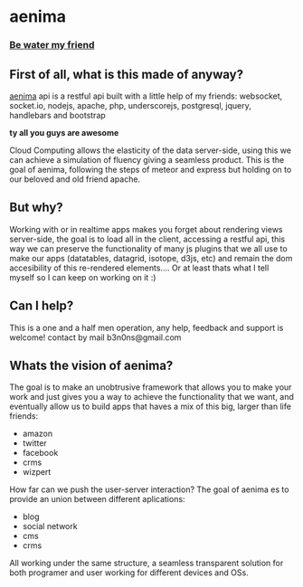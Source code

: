aenima
======


<h3><a href="http://www.youtube.com/watch?v=J4fdPrjKDME">Be water my friend</a><h3>

<h2>First of all, what is this made of anyway?</h2>

<a href="http://cisbit.com/api/">aenima</a> api is a restful api built with a little help of my friends: websocket, 
socket.io, nodejs, apache, php, underscorejs, postgresql, jquery, handlebars and bootstrap 

<b>ty all you guys are awesome</b>


Cloud Computing allows the elasticity of the data server-side, using this we can achieve a simulation of 
fluency giving a seamless product. This is the goal of aenima, following the steps of meteor and express
but holding on to our beloved and old friend apache.

<h2>But why?</h2>

Working with or in realtime apps makes you forget about rendering views server-side, the goal is
to load all in the client, accessing a restful api, this way we can preserve the functionality of many js plugins
that we all use to make our apps (datatables, datagrid, isotope, d3js, etc) and remain the dom accesibility of this
re-rendered elements.... Or at least thats what I tell myself so I can keep on working on it :)

<h2>Can I help?</h2>
This is a one and a half men operation, any help, feedback and support is welcome! contact by mail
b3n0ns@gmail.com

<h2>Whats the vision of aenima?</h2>

The goal is to make an unobtrusive framework that allows you to make your work and just gives you a way to achieve
the functionality that we want, and eventually allow us to build apps that haves a mix of this big, larger than life 
friends:

<ul>
   <li>amazon</li>
   <li>twitter</li>
   <li>facebook</li>
   <li>crms</li>
   <li>wizpert</li>
</ul>

How far can we push the  user-server interaction? The goal of aenima es to provide an union between different 
aplications:

<ul>
  <li>blog</li>
  <li>social network</li>
  <li>cms</li>
  <li>crms</li>
</ul>  

All working under the same structure, a seamless transparent solution for both programer and user working 
for different devices and OSs.


<h1></h1>

